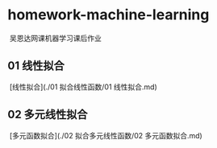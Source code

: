 # homework-machine-learning
​	吴恩达网课机器学习课后作业

## 01 线性拟合

​	[线性拟合](./01 拟合线性函数/01 线性拟合.md)

## 02 多元线性拟合

​	[多元函数拟合](./02 拟合多元线性函数/02 多元函数拟合.md)

